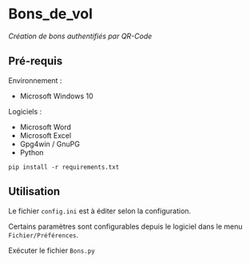 # Bons_de_vol
*Création de bons authentifiés par QR-Code*

## Pré-requis

Environnement :

* Microsoft Windows 10

Logiciels :

* Microsoft Word
* Microsoft Excel
* Gpg4win / GnuPG
* Python

```
pip install -r requirements.txt
```

## Utilisation

Le fichier ```config.ini``` est à éditer selon la configuration.

Certains paramètres sont configurables depuis le logiciel dans le menu ```Fichier/Préférences```.

Exécuter le fichier ```Bons.py```
